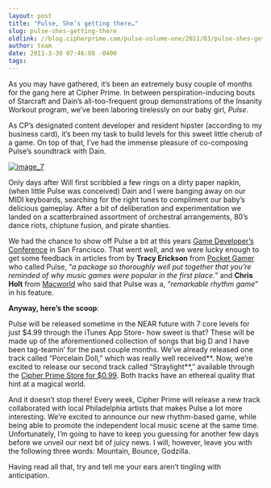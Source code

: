 ```yaml
---
layout: post
title: "Pulse, She’s getting there…"
slug: pulse-shes-getting-there
oldlink: //blog.cipherprime.com/pulse-volume-one/2011/03/pulse-shes-getting-there
author: team
date: 2011-3-30 07:46:08 -0400
tags: 
---
```


As you may have gathered, it’s been an extremely busy couple of months for the gang here at Cipher Prime. In between perspiration-inducing bouts of Starcraft and Dain’s all-too-frequent group demonstrations of the Insanity Workout program, we’ve been laboring tirelessly on our baby girl, _Pulse_.

As CP’s designated content developer and resident hipster (according to my business card), it’s been my task to build levels for this sweet little cherub of a game. On top of that, I’ve had the immense pleasure of co-composing Pulse’s soundtrack with Dain.

[![](/img/blog/image_7.png "image_7")](/img/blog/image_7.png)

Only days after Will first scribbled a few rings on a dirty paper napkin, (when little Pulse was conceived) Dain and I were banging away on our MIDI keyboards, searching for the right tunes to compliment our baby’s delicious gameplay. After a bit of deliberation and experimentation we landed on a scatterbrained assortment of orchestral arrangements, 80’s dance riots, chiptune fusion, and pirate shanties.

We had the chance to show off Pulse a bit at this years [Game Developer’s Conference](http://www.gdconf.com/) in San Francisco. That went well, and we were lucky enough to get some feedback in articles from by **Tracy Erickson** from [Pocket Gamer](http://www.pocketgamer.co.uk/r/iPad/Pulse/news.asp?c=27930) who called Pulse, “_a package so thoroughly well put together that you’re reminded of why music games were popular in the first place._” and **Chris Holt** from [Macworld](http://www.macworld.com/article/157937/2011/03/pulse.html) who said that Pulse was a, “_remarkable rhythm game_” in his feature.

**Anyway, here’s the scoop**:

Pulse will be released sometime in the NEAR future with 7 core levels for just $4.99 through the iTunes App Store- how sweet is that? These will be made up of the aforementioned collection of songs that big D and I have been tag-teamin’ for the past couple months. We’ve already released one track called “Porcelain Doll,” which was really well received**. Now, we’re excited to release our second track called “Straylight**,” available through the [Cipher Prime Store for $0.99](https://store.cipherprime.com/music/straylight). Both tracks have an ethereal quality that hint at a magical world.

And it doesn’t stop there! Every week, Cipher Prime will release a new track collaborated with local Philadelphia artists that makes Pulse a lot more interesting. We’re excited to announce our new rhythm-based game, while being able to promote the independent local music scene at the same time. Unfortunately, I’m going to have to keep you guessing for another few days before we unveil our next bit of juicy news. I will, however, leave you with the following three words: Mountain, Bounce, Godzilla.

Having read all that, try and tell me your ears aren’t tingling with anticipation.
